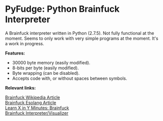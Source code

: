 PyFudge: Python Brainfuck Interpreter
=============================

A Brainfuck interpreter written in Python (2.7.5). Not fully functional at the moment. Seems to only work with very simple programs at the moment. It's a work in progress.

**Features:**

  - 30000 byte memory (easily modified).
  - 8-bits per byte (easily modified).
  - Byte wrapping (can be disabled). 
  - Accepts code with, or without spaces between symbols.

**Relevant links:**  

[Brainfuck Wikipedia Article](http://en.wikipedia.org/wiki/Brainfuck)  
[Brainfuck Esolang Article](http://esolangs.org/wiki/Brainfuck)  
[Learn X in Y Minutes: Brainfuck](http://learnxinyminutes.com/docs/brainfuck/)  
[Brainfuck Interpreter/Visualizer](http://fatiherikli.github.io/brainfuck-visualizer/)  
